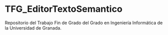 # TFG_EditorTextoSemantico
 Repositorio del Trabajo Fin de Grado del Grado en Ingeniería Informática de la Universidad de Granada. 
